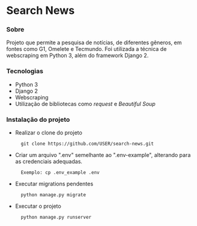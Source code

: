 # Search News

### Sobre

Projeto que permite a pesquisa de notícias, de diferentes gêneros, em fontes como G1, Omelete e Tecmundo. Foi utilizada a técnica de webscraping em Python 3, além do framework Django 2.

### Tecnologias

- Python 3
- Django 2
- Webscraping
- Utilização de bibliotecas como _request_ e _Beautiful Soup_

### Instalação do projeto

- Realizar o clone do projeto

        git clone https://github.com/USER/search-news.git

- Criar um arquivo ".env" semelhante ao ".env-example", alterando para as credenciais adequadas.

        Exemplo: cp .env_example .env

- Executar migrations pendentes

        python manage.py migrate

- Executar o projeto

        python manage.py runserver
